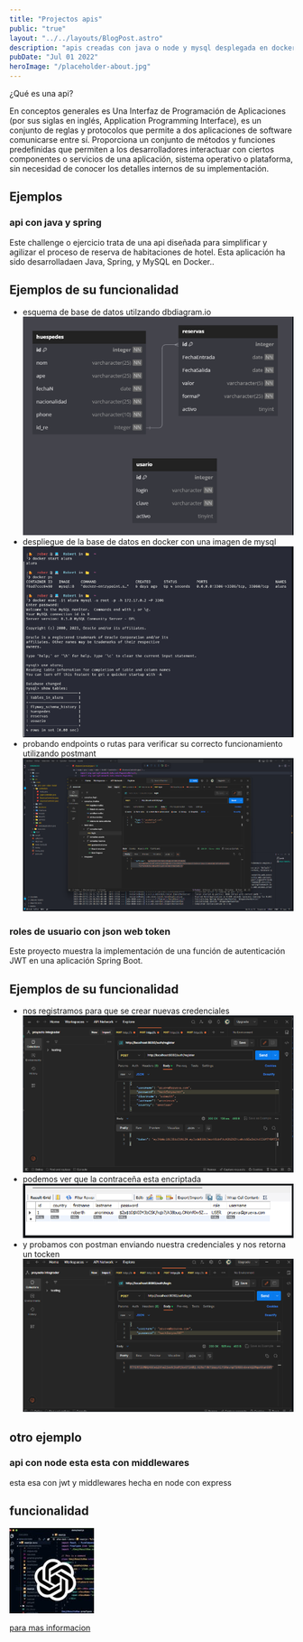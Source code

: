 ```yaml
---
title: "Projectos apis"
public: "true"
layout: "../../layouts/BlogPost.astro"
description: "apis creadas con java o node y mysql desplegada en docker."
pubDate: "Jul 01 2022"
heroImage: "/placeholder-about.jpg"
---
```

¿Qué es una api?

En conceptos generales es Una Interfaz de Programación de Aplicaciones (por sus siglas en inglés, Application Programming Interface), es un conjunto de reglas y protocolos que permite a dos aplicaciones de software comunicarse entre sí. Proporciona un conjunto de métodos y funciones predefinidas que permiten a los desarrolladores interactuar con ciertos componentes o servicios de una aplicación, sistema operativo o plataforma, sin necesidad de conocer los detalles internos de su implementación.

## Ejemplos

### api con java y spring

Este challenge o ejercicio trata de una api diseñada para simplificar y agilizar el proceso de reserva de habitaciones de hotel. Esta aplicación ha sido desarrolladaen Java, Spring, y MySQL en Docker..

## Ejemplos de su funcionalidad

- esquema de base de datos utilzando dbdiagram.io
![imagen de api hotel](/public/hotel_alura_3.png)
- despliegue de la base de datos en docker con una imagen de mysql
![imagen de api hotel](/public/hotel_alura_2.png)
- probando endpoints o rutas para verificar su correcto funcionamiento utilizando postmant
![imagen de api hotel](/public/hotel_alura.png)


### roles de usuario con json web token

Este proyecto muestra la implementación de una función de autenticación JWT en una aplicación Spring Boot.

## Ejemplos de su funcionalidad

- nos registramos para que se crear nuevas credenciales
![imagen de jwt](/public/roles%20de%20usuario.png)
- podemos ver que la contraceña esta encriptada
![imagen de jwt](/public/roles%20de%20usuario_2.png)
- y probamos con postman enviando nuestra credenciales y nos retorna un tocken
![imagen de jwt](/public/roles%20de%20usuario_3.png)

## otro ejemplo 

### api con node esta esta con middlewares

esta esa con jwt y middlewares hecha en node con express

## funcionalidad 

![imagen node](/public/apirestIA.png)

[para mas informacion](https://github.com/juniorDeveloper8?tab=repositories)